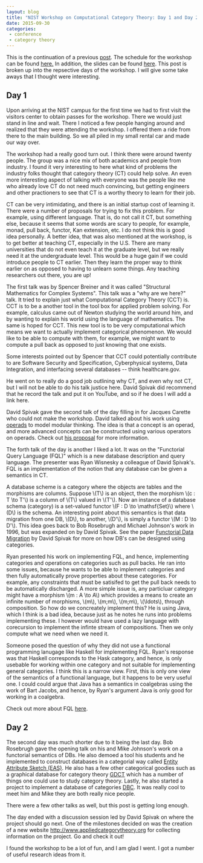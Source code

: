 ```yaml
---
layout: blog
title: "NIST Workshop on Computational Category Theory: Day 1 and Day 2"
date: 2015-09-30
categories:
 - conference
 - category theory
---
```




This is the continuation of a previous <a href="http://blog.metatheorem.org/?p=2661">post</a>.  The schedule for the workshop can be found <a href="http://blog.metatheorem.org/wp-content/uploads/2015/09/Computational-Category-Theory-Workshop-Sept.-28-29-Schedule.pdf">here.</a>  In addition, the slides can be found <a href="http://www.appliedcategorytheory.org/slides-from-the-cct-workshop/">here</a>.  This post is broken up into the repsective days of the workshop.  I will give some take aways that I thought were interesting.

<h2>Day 1</h2>

Upon arriving at the NIST campus for the first time we had to first visit the visitors center to obtain passes for the workshop.  There we would just stand in line and wait.  There I noticed a few people hanging around and realized that they were attending the workshop.  I offered them a ride from there to the main building.  So we all piled in my small rental car and made our way over.

The workshop had a really good turn out.  I think there were around twenty people.  The group was a nice mix of both academics and people from industry.  I found it very interesting to here what kind of problems the industry folks thought that category theory (CT) could help solve.  An even more interesting aspect of talking with everyone was the people like me who already love CT do not need much convincing, but getting engineers and other practioners to see that CT is a worthy theory to learn for their job.

CT can be very intimidating, and there is an initial startup cost of learning it.  There were a number of proposals for trying to fix this problem.  For example, using different language.  That is, do not call it CT, but something else, because it seems that some words are scary to people, for example, monad, pull back, functor, Kan extension, etc.  I do not think this is good idea personally.  A better idea, that was also mentioned at the workshop, is to get better at teaching CT, especially in the U.S.  There are many universities that do not even teach it at the graduate level, but we really need it at the undergraduate level.  This would be a huge gain if we could introduce people to CT earlier.  Then they learn the proper way to think earlier on as opposed to having to unlearn some things.  Any teaching researchers out there, you are up!

The first talk was by Spencer Breiner and it was called "Structural Mathematics for Complex Systems".  This talk was a "why are we here?" talk.  It tried to explain just what Computational Category Theory (CCT) is.  CCT is to be a another tool in the tool box for applied problem solving.  For example, calculus came out of Newton studying the world around him, and by wanting to explain his world using the language of mathematics.  The same is hoped for CCT.  This new tool is to be very computational which means we want to actually implement categorical phenomenon.   We would like to be able to compute with them, for example, we might want to compute a pull back as opposed to just knowing that one exists.

Some interests pointed out by Spencer that CCT could potentially contribute to are Software Security and Specification, Cyberphysical systems, Data Integration, and interfacing several databases -- think healthcare.gov.

He went on to really do a good job outlining why CT, and even why not CT, but I will not be able to do his talk justice here.  David Spivak did recommend that he record the talk and put it on YouTube, and so if he does I will add a link here.

David Spivak gave the second talk of the day filling in for Jacques Carette who could not make the workshop.  David talked about his work using <a href="http://ncatlab.org/nlab/show/operad">operads</a> to model modular thinking.  The idea is that a concept is an operad, and more advanced concepts can be constructed using various operators on operads.  Check out <a href="http://math.mit.edu/~dspivak/informatics/grants/AFOSR--Proposal.pdf">his proposal</a> for more information.

The forth talk of the day is another I liked a lot.  It was on the "Functorial Query Language (FQL)" which is a new database description and query language.  The presenter was Ryan Wisnesky a colleague of David Spivak's.   FQL is an implementation of the notion that any database can be given a semantics in CT.

A database scheme is a category where the objects are tables and the morphisms are columns.  Suppose \\(T\\) is an object, then the morphism \\(c : T \to T'\\) is a column of \\(T\\) valued in \\(T'\\).  Now an instance of a database schema (category) is a set-valued functor \\(F : D \to \mathsf{Set}\\) where \\(D\\) is the schema.  An interesting point about this semantics is that data migration from one DB, \\(D\\), to another, \\(D'\\), is simply a functor \\(M : D \to D'\\).  This idea goes back to Bob Rosebrugh and Michael Johnson's work in 1996, but was expanded on by David Spivak.  See the paper <a href="http://math.mit.edu/~dspivak/informatics/FunctorialDataMigration.pdf">Functorial Data Migration</a> by David Spivak for more on how DB's can be designed using categories.

Ryan presented his work on implementing FQL, and hence, implementing categories and operations on categories such as pull backs.   He ran into some issues, because he wants to be able to implement categories and then fully automatically prove properties about these categories.  For example, any constraints that must be satisifed to get the pull back needs to be automatically discharged.  A more simple issue is, any particluar category might have a morphism \\(m : A \to A\\) which provides a means to create an infinite number of morphisms, \\(m\\), \\(m;m\\), \\(m;m\\), \\(\ldots\\), through composition.  So how do we concreately implement this?  He is using Java, which I think is a bad idea, because just as he notes he runs into problems implementing these.  I however would have used a lazy language with corecursion to implement the infinte stream of compositions. Then we only compute what we need when we need it.

Someone posed the question of why they did not use a functional programming lanugage like Haskell for implementing FQL.  Ryan's response was that Haskell corresponds to the Hask category, and hence, is only usebable for working within one category and not suitable for implementing general categories.  I think this is a narrow view.  First, this is only one view of the semantics of a functional language, but it happens to be very useful one.  I could could argue that Java has a semantics in coalgebras using the work of Bart Jacobs, and hence, by Ryan's argument Java is only good for working in a coalgebra. 

Check out more about FQL <a href="http://categoricaldata.net/fql.html">here</a>.

<h2>Day 2</h2>

The second day was much shorter due to it being the last day.  Bob Rosebrugh gave the opening talk on his and Mike Johnson's work on a functorial semantics of DBs.  He also demoed a tool his students and he implemented to construct databases in a categorial way called <a href="http://www.mta.ca/~rrosebru/project/Easik/">Entity Attribute Sketch (EAS)</a>. He also has a few other categorical goodies such as a graphical database for category theory <a href="http://www.mta.ca/~rrosebru/project/gdct/">GDCT</a> which has a number of things one could use to study category theory.  Lastly, he also started a project to implement a database of categories <a href="http://www.mta.ca/~rrosebru/project/dbc/">DBC</a>.  It was really cool to meet him and Mike they are both really nice people.

There were a few other talks as well, but this post is getting long enough.

The day ended with a discussion session led by David Spivak on where the project should go next.  One of the milestones decided on was the creation of a new website <a href="http://www.appliedcategorytheory.org">http://www.appliedcategorytheory.org</a> for collecting information on the project.  Go and check it out!

I found the workshop to be a lot of fun, and I am glad I went.  I got a number of useful research ideas from it.